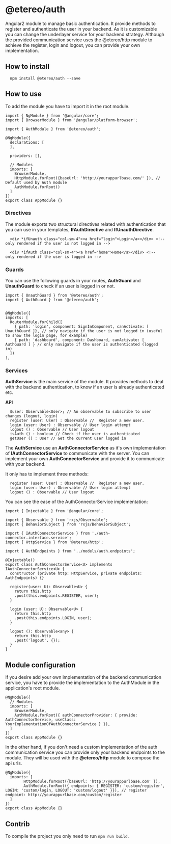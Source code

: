 # @etereo/auth

Angular2 module to manage basic authentication. It provide methods to register and authenticate the user in your backend. As it is customizable you can change the underlayer service for your backend strategy. Although the provided communication service uses the @etereo/http module to achieve the register, login and logout, you can provide your own implementation. 

## How to install

  ~~~~~
    npm install @etereo/auth --save
  ~~~~~

## How to use

  To add the module you have to import it in the root module.

  ~~~~~
  import { NgModule } from '@angular/core';
  import { BrowserModule } from '@angular/platform-browser';

  import { AuthModule } from '@etereo/auth';

  @NgModule({
    declarations: [
    ],

    providers: [],

    // Modules
    imports: [
      BrowserModule,
      HttpModule.forRoot({baseUrl: 'http://yourappurlbase.com/' }), // Default used by Auth module
      AuthModule.forRoot()
    ]
  })
  export class AppModule {}
  ~~~~~

  ### Directives

  The module exports two structural directives related with authentication that you can use in your templates, **IfAuthDirective** and **IfUnauthDirective**.

  ```
    <div *ifUnauth class="col-sm-4"><a href="login">Login</a></div> <!-- only rendered if the user is not logged in -->

    <div *ifAuth class="col-sm-4"><a href="home">Home</a></div> <!-- only rendered if the user is logged in -->
  ```

  ### Guards

  You can use the following guards in your routes, **AuthGuard** and **UnauthGuard** to check if an user is logged in or not.

  ```
import { UnauthGuard } from '@etereo/auth';
import { AuthGuard } from '@etereo/auth';


@NgModule({
  imports: [
    RouterModule.forChild([
      { path: 'login', component: SignInComponent, canActivate: [ UnauthGuard ]}, // only navigate if the user is not logged in (useful to show the login page, for example)
      { path: 'dashboard', component: Dashboard, canActivate: [ AuthGuard ] } // only navigate if the user is authenticated (logged in) 
    ])
  ],
  ```

  ### Services

  **AuthService** is the main service of the module. It provides methods to deal with the backend authentication, to know if an user is already authenticated etc. 

  **API**

  ~~~~
    $user: Observable<User>; // An observable to subscribe to user changes (logout, login)
    register (user: User) : Observable //  Register a new user.
    login (user: User) : Observable // User login attempt
    logout () : Observable // User logout
    isAuth () : boolean // Check if the user is authenticated
    getUser () : User // Get the current user logged in
  ~~~~

  The **AuthService** use an **AuthConnectorService** as it's own implementation of **IAuthConnectorService** to communicate with the server. You can implement your own **AuthConnectorService** and provide it to communicate with your backend.

  It only has to implement three methods:

  ~~~~
    register (user: User) : Observable //  Register a new user.
    login (user: User) : Observable // User login attempt
    logout () : Observable // User logout
  ~~~~

  You can see the ease of the AuthConnectorService implementation:

  ~~~~~
  import { Injectable } from '@angular/core';

  import { Observable } from 'rxjs/Observable';
  import { BehaviorSubject } from 'rxjs/BehaviorSubject';

  import { IAuthConnectorService } from './auth-connector.interface.service';
  import { HttpService } from '@etereo/http';

  import { AuthEndpoints } from '../models/auth.endpoints';

  @Injectable()
  export class AuthConnectorService<U> implements IAuthConnectorService<U> {
    constructor (private http: HttpService, private endpoints: AuthEndpoints) {}
    
    register(user: U): Observable<U> {
      return this.http
      .post(this.endpoints.REGISTER, user);
    }

    login (user: U): Observable<U> {
      return this.http
      .post(this.endpoints.LOGIN, user);
    }

    logout (): Observable<any> {
      return this.http
      .post('logout', {});
    }
  }
  ~~~~~~

## Module configuration
  
  If you desire add your own implementation of the backend communication service, you have to provide the implementation to the AuthModule in the application's root module.

  ~~~~~
  @NgModule({
    // Modules
    imports: [
      BrowserModule,
      AuthModule.forRoot({ authConnectorProvider: { provide: AuthConnectorService, useClass: YourImplementationOfAuthConnectorService } }),
    ]
  })
  export class AppModule {}
  ~~~~~

  In the other hand, if you don't need a custom implementation of the auth communication service you can provide only your backend endpoints to the module. They will be used with the **@etereo/http** module to compose the api urls.

  ~~~~~
  @NgModule({
    imports: [
          HttpModule.forRoot({baseUrl: 'http://yourappurlbase.com' }),
          AuthModule.forRoot({ endpoints: { REGISTER: 'custom/register', LOGIN: 'custom/login, LOGOUT: 'custom/logout' }}), // register endpoint: http://yourappurlbase.com/custom/register
    ]
  })
  export class AppModule {}
  ~~~~~


## Contrib

  To compile the project you only need to run `npm run build`.

